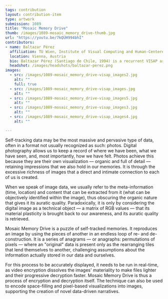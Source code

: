 ```yaml
---
tags: contribution
layout: contribution-item
type: artwork
submission: 1089
title: "Mosaic Memory Drive"
thumb: /images/1089-mosaic_memory_drive-thumb.jpg
url: "https://youtu.be/7kQUH994bhI"
contributors: 
- name: Baltazar Pérez
  affiliation: TU Wien, Institute of Visual Computing and Human-Centered Technology
  location: Vienna, Austria
  bio: Baltazar Pérez (Santiago de Chile, 1994) is a recurrent VISAP artist, designing and studying visualizations in academia and out for nearly a decade while investigating visualization as a form of art. Currently in his final PhD year at TU Wien, where he explores mixed-initiative visual analytics.
  headshot: /images/headshots/baltazar-perez.png
images: 
  - src: /images/1089-mosaic_memory_drive-visap_images2.jpg
    alt: ""
    full: true
  - src: /images/1089-mosaic_memory_drive-visap_images.jpg
    alt: ""
  - src: /images/1089-mosaic_memory_drive-visap_images5.jpg
    alt: ""
  - src: /images/1089-mosaic_memory_drive-visap_images3.jpg
    alt: ""
  - src: /images/1089-mosaic_memory_drive-visap_images4.jpg
    alt: ""

---
```


Self-tracking data may be the most massive and pervasive type of data,
often in a format not usually recognized as such: photos. Digital
photography allows us to keep a record of where we have been, what we
have seen, and, most importantly, how we have felt. Photos achieve this
because they are their own visualization — organic and full of
detail — retaining impressions that we also hold in our memories. It is
through the excessive richness of images that a direct and intimate
connection to each of us is created.

When we speak of image data, we usually refer to the meta-information
(time, location) and content that can be extracted from it (what can be
objectively identified within the image), thus obscuring the organic
nature that gives it its auratic quality. Paradoxically, it is only by
considering the digital image as a technical object — a matrix of RGB
values — that its material plasticity is brought back to our awareness,
and its auratic quality is retrieved.

Mosaic Memory Drive is a puzzle of self-tracked memories. It reproduces
an image by using the pieces of another in an endless loop of re- and
de-construction. It is a series of anagrams — or anagraphs: permutations
of pixels — where an "original" data is present only as the
rearranging tiles that lend themselves to another, challenging
assumptions about the information actually stored in our data and
ourselves.

For this process to be accurately displayed, it needs to be run in
real-time, as video encryption dissolves the images' materiality to
make files lighter and their progressive decryption faster. Mosaic
Memory Drive is thus a process of encryption and decryption itself. The
technique can also be used to encode space-filling and pixel-based
visualizations into images, supporting the creation of novel data-driven
narratives.

